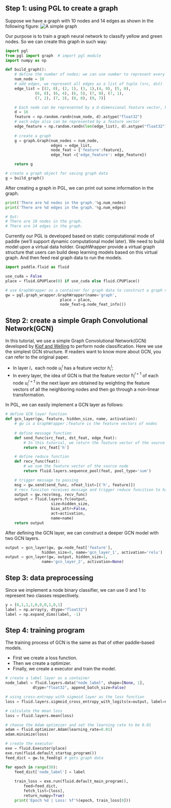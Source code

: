 ## Step 1: using PGL to create a graph 
Suppose we have a graph with 10 nodes and 14 edges as shown in the following figure:
![A simple graph](images/quick_start_graph.png)

Our purpose is to train a graph neural network to classify yellow and green nodes. So we can create this graph in such way:
```python
import pgl
from pgl import graph  # import pgl module
import numpy as np

def build_graph():
    # define the number of nodes; we can use number to represent every node
    num_node = 10
    # add edges, we represent all edges as a list of tuple (src, dst)
    edge_list = [(2, 0), (2, 1), (3, 1),(4, 0), (5, 0), 
             (6, 0), (6, 4), (6, 5), (7, 0), (7, 1),
             (7, 2), (7, 3), (8, 0), (9, 7)]

    # Each node can be represented by a d-dimensional feature vector, here for simple, the feature vectors are randomly generated.
    d = 16
    feature = np.random.randn(num_node, d).astype("float32")
    # each edge also can be represented by a feature vector
    edge_feature = np.random.randn(len(edge_list), d).astype("float32")
    
    # create a graph
    g = graph.Graph(num_nodes = num_node,
                    edges = edge_list, 
                    node_feat = {'feature':feature}, 
                    edge_feat ={'edge_feature': edge_feature})

    return g

# create a graph object for saving graph data
g = build_graph()
```
After creating a graph in PGL, we can print out some information in the graph.

```python
print('There are %d nodes in the graph.'%g.num_nodes)
print('There are %d edges in the graph.'%g.num_edges)

# Out:
# There are 10 nodes in the graph.
# There are 14 edges in the graph. 
```

Currently our PGL is developed based on static computational mode of paddle (we’ll support dynamic computational model later). We need to build model upon a virtual data holder. GraphWrapper provide a virtual graph structure that users can build deep learning models based on this virtual graph. And then feed real graph data to run the models.
```python
import paddle.fluid as fluid

use_cuda = False  
place = fluid.GPUPlace(0) if use_cuda else fluid.CPUPlace()

# use GraphWrapper as a container for graph data to construct a graph neural network
gw = pgl.graph_wrapper.GraphWrapper(name='graph',
                        place = place,
                        node_feat=g.node_feat_info())
```

## Step 2: create a simple Graph Convolutional Network(GCN)

In this tutorial, we use a simple Graph Convolutional Network(GCN) developed by [Kipf and Welling](https://arxiv.org/abs/1609.02907) to perform node classification. Here we use the simplest GCN structure. If readers want to know more about GCN, you can refer to the original paper.

* In layer $l$，each node $u_i^l$ has a feature vector $h_i^l$;
* In every layer,  the idea of GCN is that the feature vector $h_i^{l+1}$ of each node $u_i^{l+1}$ in the next layer are obtained by weighting the feature vectors of all the neighboring nodes and then go through a non-linear transformation.  

In PGL, we can easily implement a GCN layer as follows:
```python
# define GCN layer function
def gcn_layer(gw, feature, hidden_size, name, activation):
    # gw is a GraphWrapper；feature is the feature vectors of nodes
    
    # define message function
    def send_func(src_feat, dst_feat, edge_feat): 
        # In this tutorial, we return the feature vector of the source node as message
        return src_feat['h']

    # define reduce function
    def recv_func(feat):
        # we sum the feature vector of the source node
        return fluid.layers.sequence_pool(feat, pool_type='sum')

    # trigger message to passing
    msg = gw.send(send_func, nfeat_list=[('h', feature)])
    # recv funciton receives message and trigger reduce funcition to handle message 
    output = gw.recv(msg, recv_func)
    output = fluid.layers.fc(output,
                    size=hidden_size,
                    bias_attr=False,
                    act=activation,
                    name=name)
    return output
```
After defining the GCN layer, we can construct a deeper GCN model with two GCN layers.
```python
output = gcn_layer(gw, gw.node_feat['feature'],
                hidden_size=8, name='gcn_layer_1', activation='relu')
output = gcn_layer(gw, output, hidden_size=1,
                name='gcn_layer_2', activation=None)
```

## Step 3:  data preprocessing
Since we implement a node binary classifier, we can use 0 and 1 to represent two classes respectively.
```python 
y = [0,1,1,1,0,0,0,1,0,1]
label = np.array(y, dtype="float32")
label = np.expand_dims(label, -1)
```

## Step 4:  training program
The training process of GCN is the same as that of other paddle-based models.

- First we create a loss function. 
- Then we create a optimizer.
- Finally, we create a executor and train the model. 

```python
# create a label layer as a container 
node_label = fluid.layers.data("node_label", shape=[None, 1],
            dtype="float32", append_batch_size=False)

# using cross-entropy with sigmoid layer as the loss function
loss = fluid.layers.sigmoid_cross_entropy_with_logits(x=output, label=node_label)

# calculate the mean loss
loss = fluid.layers.mean(loss)

# choose the Adam optimizer and set the learning rate to be 0.01
adam = fluid.optimizer.Adam(learning_rate=0.01)
adam.minimize(loss)

# create the executor 
exe = fluid.Executor(place)
exe.run(fluid.default_startup_program())
feed_dict = gw.to_feed(g) # gets graph data

for epoch in range(30):
    feed_dict['node_label'] = label
    
    train_loss = exe.run(fluid.default_main_program(),
        feed=feed_dict,
        fetch_list=[loss],
        return_numpy=True)
    print('Epoch %d | Loss: %f'%(epoch, train_loss[0]))
```
